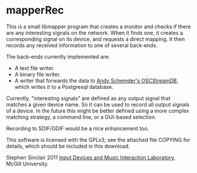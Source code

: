 
mapperRec
=========

This is a small libmapper program that creates a monitor and checks if
there are any interesting signals on the network.  When it finds one,
it creates a corresponding signal on its device, and requests a direct
mapping.  It then records any received information to one of several
back-ends.

The back-ends currently implemented are:

- A text file writer.
- A binary file writer.
- A writer that forwards the data to [Andy Schemder's OSCStreamDB][1], which writes it to a Postgresql database.

Currently, "interesting signals" are defined as any output signal that
matches a given device name.  So it can be used to record all output
signals of a device.  In the future this might be better defined using
a more complex matching strategy, a command line, or a GUI-based
selection.

Recording to SDIF/GDIF would be a nice enhancement too.

This software is licensed with the GPLv3; see the attached file
COPYING for details, which should be included in this download.

Stephen Sinclair 2011
[Input Devices and Music Interaction Laboratory][2], McGill University.

[1]: http://cnmat.berkeley.edu/system/files/attachments/oscstreamdb-final.pdf
[2]: http://idmil.org/software/libmapper

